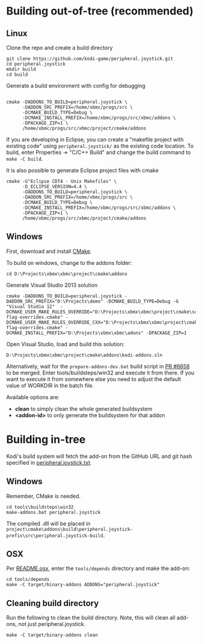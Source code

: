 # Building out-of-tree (recommended)

## Linux

Clone the repo and create a build directory

```shell
git clone https://github.com/kodi-game/peripheral.joystick.git
cd peripheral.joystick
mkdir build
cd build
```

Generate a build environment with config for debugging

```shell

cmake -DADDONS_TO_BUILD=peripheral.joystick \
      -DADDON_SRC_PREFIX=/home/xbmc/progs/src \
      -DCMAKE_BUILD_TYPE=Debug \
      -DCMAKE_INSTALL_PREFIX=/home/xbmc/progs/src/xbmc/addons \
      -DPACKAGE_ZIP=1 \
      /home/xbmc/progs/src/xbmc/project/cmake/addons
```

If you are developing in Eclipse, you can create a "makefile project with existing code" using `peripheral.joystick/` as the existing code location. To build, enter Properties -> "C/C++ Build" and change the build command to `make -C build`.

It is also possible to generate Eclipse project files with cmake

```shell
cmake -G"Eclipse CDT4 - Unix Makefiles" \
      -D_ECLIPSE_VERSION=4.4 \
      -DADDONS_TO_BUILD=peripheral.joystick \
      -DADDON_SRC_PREFIX=/home/xbmc/progs/src \
      -DCMAKE_BUILD_TYPE=Debug \
      -DCMAKE_INSTALL_PREFIX=/home/xbmc/progs/src/xbmc/addons \
      -DPACKAGE_ZIP=1 \
      /home/xbmc/progs/src/xbmc/project/cmake/addons
```

## Windows

First, download and install [CMake](http://www.cmake.org/download/).

To build on windows, change to the addons folder:

```batch
cd D:\Projects\xbmx\xbmc\project\cmake\addons
```

Generate Visual Studio 2013 solution

```batch
cmake -DADDONS_TO_BUILD=peripheral.joystick -DADDON_SRC_PREFIX="D:\Projects\demo" -DCMAKE_BUILD_TYPE=Debug -G "Visual Studio 12"  -DCMAKE_USER_MAKE_RULES_OVERRIDE="D:\Projects\xbmx\xbmc\project\cmake\scripts\windows\c-flag-overrides.cmake" -DCMAKE_USER_MAKE_RULES_OVERRIDE_CXX="D:\Projects\xbmx\xbmc\project\cmake\scripts\windows\cxx-flag-overrides.cmake" -DCMAKE_INSTALL_PREFIX="D:\Projects\xbmx\xbmc\adons" -DPACKAGE_ZIP=1
```

Open Visual Studio, load and build this solution:

```
D:\Projects\xbmx\xbmc\project\cmake\addons\kodi-addons.sln
```

Alternatively, wait for the `prepare-addons-dev.bat` build script in [PR #6658](https://github.com/xbmc/xbmc/pull/6658) to be merged. Enter tools/buildsteps/win32 and execute it from there. If you want to execute it from somewhere else you need to adjust the default value of WORKDIR in the batch file.

Available options are:
* **clean** to simply clean the whole generated buildsystem
* **&lt;addon-id>** to only generate the buildsystem for that addon

# Building in-tree

Kodi's build system will fetch the add-on from the GitHub URL and git hash specified in [peripheral.joystick.txt](https://github.com/garbear/xbmc/blob/retroplayer-15alpha2/project/cmake/addons/addons/peripheral.joystick/peripheral.joystick.txt).

## Windows

Remember, CMake is needed.

```shell
cd tools\buildsteps\win32
make-addons.bat peripheral.joystick
```

The compiled .dll will be placed in `project\cmake\addons\build\peripheral.joystick-prefix\src\peripheral.joystick-build`.

## OSX

Per [README.osx](https://github.com/garbear/xbmc/blob/retroplayer-15alpha2/docs/README.osx), enter the `tools/depends` directory and make the add-on:

```shell
cd tools/depends
make -C target/binary-addons ADDONS="peripheral.joystick"
```

## Cleaning build directory

Run the following to clean the build directory. Note, this will clean all add-ons, not just peripheral.joystick.

```shell
make -C target/binary-addons clean
```
